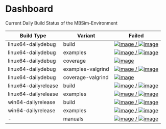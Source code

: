 # Dashboard

Current Daily Build Status of the MBSim-Environment

| Build Type | Variant | Failed |
|------------|---------|--------|
| linux64-dailydebug | build | [![image](https://www.mbsim-env.de/mbsim/buildsystemstate/linux64-dailydebug-build.nrFailed.svg) / ![image](https://www.mbsim-env.de/mbsim/buildsystemstate/linux64-dailydebug-build.nrAll.svg)](https://www.mbsim-env.de/mbsim/linux64-dailydebug/report/result_current/) |
| linux64-dailydebug | examples | [![image](https://www.mbsim-env.de/mbsim/buildsystemstate/linux64-dailydebug-examples.nrFailed.svg) / ![image](https://www.mbsim-env.de/mbsim/buildsystemstate/linux64-dailydebug-examples.nrAll.svg)](https://www.mbsim-env.de/mbsim/linux64-dailydebug/report/result_current/runexamples_report/result_current/) |
| linux64-dailydebug | coverage | [![image](https://www.mbsim-env.de/mbsim/buildsystemstate/linux64-dailydebug-coverage.svg)](https://www.mbsim-env.de/mbsim/linux64-dailydebug/report/result_current/runexamples_report/result_current/coverage/) |
| linux64-dailydebug | examples-valgrind | [![image](https://www.mbsim-env.de/mbsim/buildsystemstate/linux64-dailydebug-valgrind-examples.nrFailed.svg) / ![image](https://www.mbsim-env.de/mbsim/buildsystemstate/linux64-dailydebug-valgrind-examples.nrAll.svg)](https://www.mbsim-env.de/mbsim/linux64-dailydebug/report/runexamples_valgrind_report/result_current/) |
| linux64-dailydebug | coverage-valgrind | [![image](https://www.mbsim-env.de/mbsim/buildsystemstate/linux64-dailydebug-valgrind-coverage.svg)](https://www.mbsim-env.de/mbsim/linux64-dailydebug/report/runexamples_valgrind_report/result_current/coverage/) |
| linux64-dailyrelease | build | [![image](https://www.mbsim-env.de/mbsim/buildsystemstate/linux64-dailyrelease-build.nrFailed.svg) / ![image](https://www.mbsim-env.de/mbsim/buildsystemstate/linux64-dailyrelease-build.nrAll.svg)](https://www.mbsim-env.de/mbsim/linux64-dailyrelease/report/result_current/) |
| linux64-dailyrelease | examples | [![image](https://www.mbsim-env.de/mbsim/buildsystemstate/linux64-dailyrelease-examples.nrFailed.svg) / ![image](https://www.mbsim-env.de/mbsim/buildsystemstate/linux64-dailyrelease-examples.nrAll.svg)](https://www.mbsim-env.de/mbsim/linux64-dailyrelease/report/result_current/runexamples_report/result_current/) |
| win64-dailyrelease | build | [![image](https://www.mbsim-env.de/mbsim/buildsystemstate/win64-dailyrelease-build.nrFailed.svg) / ![image](https://www.mbsim-env.de/mbsim/buildsystemstate/win64-dailyrelease-build.nrAll.svg)](https://www.mbsim-env.de/mbsim/win64-dailyrelease/report/result_current/) |
| win64-dailyrelease | examples | [![image](https://www.mbsim-env.de/mbsim/buildsystemstate/win64-dailyrelease-examples.nrFailed.svg) / ![image](https://www.mbsim-env.de/mbsim/buildsystemstate/win64-dailyrelease-examples.nrAll.svg)](https://www.mbsim-env.de/mbsim/win64-dailyrelease/report/result_current/runexamples_report/result_current/) |
| - | manuals | [![image](https://www.mbsim-env.de/mbsim/buildsystemstate/build-manuals.nrFailed.svg) / ![image](https://www.mbsim-env.de/mbsim/buildsystemstate/build-manuals.nrAll.svg)](https://www.mbsim-env.de/mbsim/doc_manualsbuild.log) |
